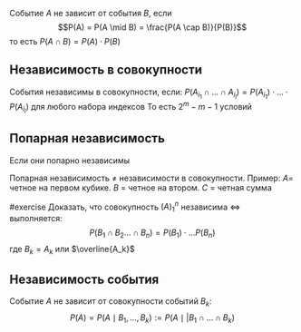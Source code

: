 Событие $A$ не зависит от события $B$, если $$P(A) = P(A \mid B) = \frac{P(A \cap B)}{P(B)}$$
то есть $P(A \cap B) = P(A) \cdot P(B)$

## Независимость в совокупности
События независимы в совокупности, если:
$P(A_{i_1} \cap ... \cap A_{i_l}) = P(A_{i_1}) \cdot ... \cdot P(A_{i_l})$ для любого набора индексов
То есть $2^m - m - 1$ условий

## Попарная независимость
Если они попарно независимы


Попарная независимость $\not =$ независимости в совокупности. Пример: $A =$ четное на первом кубике. $B$ = четное на втором. $C$ = четная сумма


#exercise Доказать, что совокупность $(A)_1^n$  независима $\iff$ выполняется: $$P(B_1 \cap B_2 ... \cap B_n) = P(B_1) \cdot...P(B_n)$$
где $B_k = A_k$ или $\overline{A_k}$  

## Независимость события
Событие $A$ не зависит от совокупности событий $B_k$:
$$P(A) = P(A \mid B_1, ..., B_k) := P(A \mid | B_1 \cap ... \cap B_k)$$